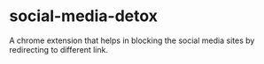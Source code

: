 # social-media-detox
A chrome extension that helps in blocking the social media sites by redirecting to different link.
